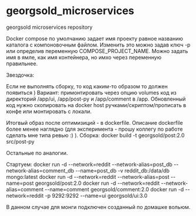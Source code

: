 # georgsold_microservices
georgsold microservices repository

Docker compose по умолчанию задает имя проекту равное названию каталога с компоновочным файлом. Изменить это можно задав ключ -p или определив переменную COMPOSE_PROJECT_NAME. Можно задать имя в ямле, как имя контейнера, но имхо через переменную правильнее.

Звездочка:

Если не выполнять сборку, то код каким-то образом то должен появиться ) Вариант: примонтировать через опцию volumes код из директорий /app/ui, /app/post-py и /app/comment в /app. Обновленный код нужно скопировать на docker host ручками/скриптом/прописать в конфе или монтировать с локали.


Итогвый образ после оптимизиций - в dockerfile.
Описание dockerfile более менее наглядно (для эксперимента - прошу коллегу по работе сделать мне типа ревью :) ).
Сборка:
docker build -t georgsold/post:2.0 src/post-py

Остальные по аналогии.

Стартуем:
docker run -d --network=reddit --network-alias=post_db --network-alias=comment_db --name=post_db -v reddit_db:/data/db mongo:latest
docker run -d --network=reddit --network-alias=post --name=post georgsold/post:2.0
docker run -d --network=reddit --network-alias=comment --name=comment georgsold/comment:2.0
docker run -d --network=reddit -p 9292:9292 --name=ui georgsold/ui:3.0

В данном случае для монги подключен созданный по домашке вольюм.
